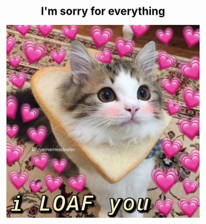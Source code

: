 <!DOCTYPE html>
<html>
<head>
    <title>Apology</title>
</head>
<body>
    <h1 style="text-align: center; color: black;">I'm sorry for everything</h1>
    <div style="text-align: center;">
        <img src="85bd06c324ea37c5eadec42c5927c154.jpg" alt="Apology Image" style="max-width: 100%; height: auto;">
    </div>
</body>
</html>
